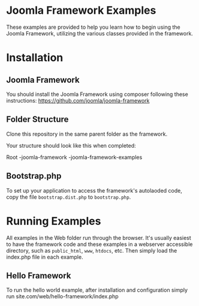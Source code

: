 # Joomla Framework Examples

These examples are provided to help you learn how to begin using the Joomla Framework, utilizing the various classes provided in the framework. 

# Installation

## Joomla Framework
You should install the Joomla Framework using composer following these instructions: https://github.com/joomla/joomla-framework

## Folder Structure

Clone this repository in the same parent folder as the framework.

Your structure should look like this when completed:

Root
-joomla-framework
-joomla-framework-examples

## Bootstrap.php

To set up your application to access the framework's autolaoded code, copy the file `bootstrap.dist.php` to `bootstrap.php`. 

# Running Examples
All examples in the Web folder run through the browser. It's usually easiest to have the framework code and these examples in a webserver accessible directory, such as `public_html`, `www`, `htdocs`, etc. Then simply load the index.php file in each example.

## Hello Framework
To run the hello world example, after installation and configuration simply run site.com/web/hello-framework/index.php